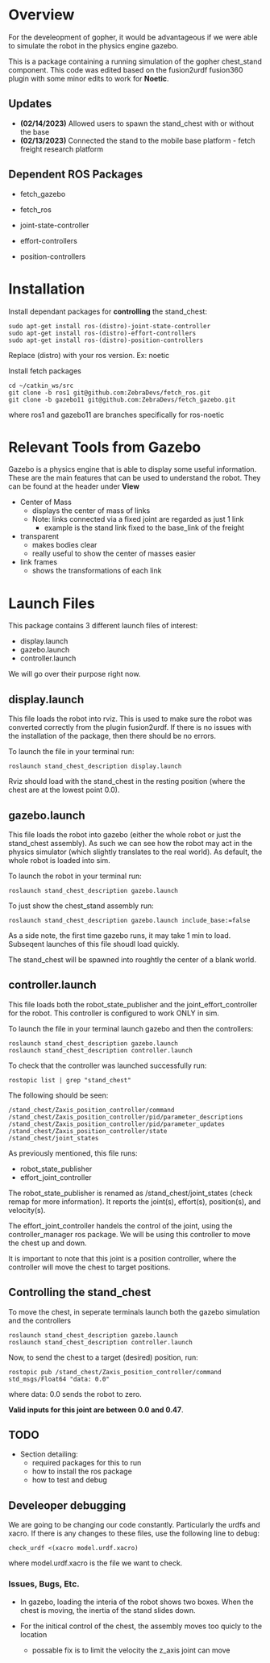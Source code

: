 # Overview

For the develeopment of gopher, it would be advantageous if we were able to simulate the robot in the physics engine gazebo.

This is a package containing a running simulation of the gopher chest_stand component. This code was edited based on the fusion2urdf fusion360 plugin with some minor edits to work for **Noetic**.

## Updates

- **(02/14/2023)** Allowed users to spawn the stand_chest with or without the base
- **(02/13/2023)** Connected the stand to the mobile base platform - fetch freight research platform

## Dependent ROS Packages
- fetch_gazebo
- fetch_ros

- joint-state-controller
- effort-controllers
- position-controllers

# Installation
Install dependant packages for **controlling** the stand_chest:

```
sudo apt-get install ros-(distro)-joint-state-controller
sudo apt-get install ros-(distro)-effort-controllers
sudo apt-get install ros-(distro)-position-controllers
```
Replace (distro) with your ros version. Ex: noetic

Install fetch packages

```
cd ~/catkin_ws/src
git clone -b ros1 git@github.com:ZebraDevs/fetch_ros.git
git clone -b gazebo11 git@github.com:ZebraDevs/fetch_gazebo.git
```
where ros1 and gazebo11 are branches specifically for ros-noetic 

# Relevant Tools from Gazebo
Gazebo is a physics engine that is able to display some useful information. These are the main features that can be used to understand the robot. They can be found at the header under **View**

- Center of Mass
    - displays the center of mass of links
    - Note: links connected via a fixed joint are regarded as just 1 link
        - example is the stand link fixed to the base_link of the freight
- transparent
    - makes bodies clear
    - really useful to show the center of masses easier
- link frames
    - shows the transformations of each link

# Launch Files

This package contains 3 different launch files of interest:
- display.launch
- gazebo.launch
- controller.launch

We will go over their purpose right now.

## display.launch

This file loads the robot into rviz. This is used to make sure the robot was converted correctly from the plugin fusion2urdf. If there is no issues with the installation of the package, then there should be no errors.

To launch the file in your terminal run:

```
roslaunch stand_chest_description display.launch
```

Rviz should load with the stand_chest in the resting position (where the chest are at the lowest point 0.0).

## gazebo.launch

This file loads the robot into gazebo (either the whole robot or just the stand_chest assembly). As such we can see how the robot may act in the physics simulator (which slightly translates to the real world). As default, the whole robot is loaded into sim.

To launch the robot in your terminal run:

```
roslaunch stand_chest_description gazebo.launch
```

To just show the chest_stand assembly run:

```
roslaunch stand_chest_description gazebo.launch include_base:=false
```

As a side note, the first time gazebo runs, it may take 1 min to load. Subseqent launches of this file shoudl load quickly. 

The stand_chest will be spawned into roughtly the center of a blank world.

## controller.launch

This file loads both the robot_state_publisher and the joint_effort_controller for the robot. This controller is configured to work ONLY in sim. 

To launch the file in your terminal launch gazebo and then the controllers:

```
roslaunch stand_chest_description gazebo.launch
roslaunch stand_chest_description controller.launch
```

To check that the controller was launched successfully run:

```
rostopic list | grep "stand_chest"
```

The following should be seen:

```
/stand_chest/Zaxis_position_controller/command
/stand_chest/Zaxis_position_controller/pid/parameter_descriptions
/stand_chest/Zaxis_position_controller/pid/parameter_updates
/stand_chest/Zaxis_position_controller/state
/stand_chest/joint_states
```

As previously mentioned, this file runs:
- robot_state_publisher
- effort_joint_controller

The robot_state_publisher is renamed as /stand_chest/joint_states (check remap for more information). It reports the joint(s), effort(s), position(s), and velocity(s).

The effort_joint_controller handels the control of the joint, using the controller_manager ros package. We will be using this controller to move the chest up and down.

It is important to note that this joint is a position controller, where the controller will move the chest to target positions. 

## Controlling the stand_chest

To move the chest, in seperate terminals launch both the gazebo simulation and the controllers

```
roslaunch stand_chest_description gazebo.launch
roslaunch stand_chest_description controller.launch
```

Now, to send the chest to a target (desired) position, run:

```
rostopic pub /stand_chest/Zaxis_position_controller/command std_msgs/Float64 "data: 0.0" 
```

where data: 0.0 sends the robot to zero. 

**Valid inputs for this joint are between 0.0 and 0.47**.

## TODO

- Section detailing:
    - required packages for this to run
    - how to install the ros package
    - how to test and debug

## Develeoper debugging
 
We are going to be changing our code constantly. Particularly the urdfs and xacro. If there is any changes to these files, use the following line to debug:

```
check_urdf <(xacro model.urdf.xacro)
```

where model.urdf.xacro is the file we want to check. 

### Issues, Bugs, Etc.

- In gazebo, loading the interia of the robot shows two boxes. When the chest is moving, the inertia of the stand slides down.

- For the initical control of the chest, the assembly moves too quicly to the location
    - possable fix is to limit the velocity the z_axis joint can move